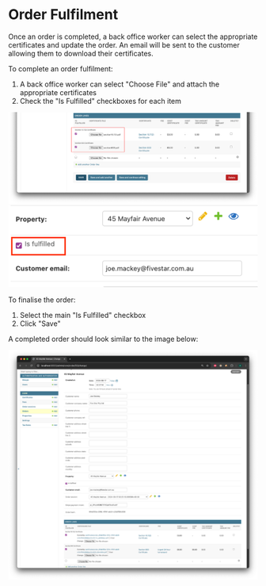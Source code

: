 # Order Fulfilment

Once an order is completed, a back office worker can select the appropriate certificates and update the order. An email will be sent to the customer allowing them to download their certificates.

To complete an order fulfilment:

1. A back office worker can select "Choose File" and attach the appropriate certificates
2. Check the "Is Fulfilled" checkboxes for each item

![Order Fulfilment](../assets/images/order-fulfilment.png)
![Order Fulfilment](../assets/images/order-fulfilment2.png)

To finalise the order:

1. Select the main "Is Fulfilled" checkbox
2. Click "Save"

A completed order should look similar to the image below:

![Order Fulfilment](../assets/images/order-fulfilment3.png)
